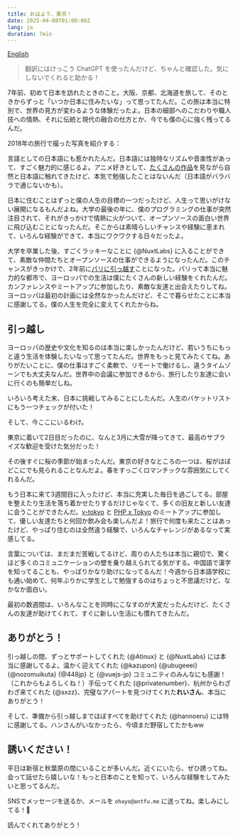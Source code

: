 ```yaml
---
title: おはよう、東京！
date: 2025-04-08T01:00:00Z
lang: ja
duration: 7min
---
```


[<span i-ph-arrow-right-bold inline-block/> English](/posts/hello-tokyo)

> 翻訳にはけっこう ChatGPT を使ったんだけど、ちゃんと確認した。気にしないでくれると助かる！

7年前、初めて日本を訪れたときのこと。大阪、京都、北海道を旅して、そのときからずっと「いつか日本に住みたいな」って思ってたんだ。この旅は本当に特別で、世界の見方が変わるような体験だったよ。日本の細部へのこだわりや職人技への情熱、それに伝統と現代の融合の仕方とか、今でも僕の心に強く残ってるんだ。

2018年の旅行で撮った写真を紹介する：

<PhotoHelloTokyo1 />

言語としての日本語にも惹かれたんだ。日本語には独特なリズムや音楽性があって、すごく魅力的に感じるよ。アニメ好きとして、[たくさんの作品](/media)を見ながら自然と日本語に触れてきたけど、本気で勉強したことはないんだ（日本語がバラバラで通じないかも）。

日本に住むことはずっと僕の人生の目標の一つだったけど、人生って思いがけない展開になるもんだよね。大学の最後の年に、僕のプログラミングの仕事が突然注目されて、それがきっかけで情熱に火がついて、オープンソースの面白い世界に飛び込むことになったんだ。そこからは素晴らしいチャンスや経験に恵まれて、いろんな経験ができて、本当にワクワクする日々だったよ。

大学を卒業した後、すごくラッキーなことに {@NuxtLabs} に入ることができて、素敵な仲間たちとオープンソースの仕事ができるようになったんだ。このチャンスがきっかけで、2年前に[パリに引っ越す](/posts/bonjour-paris)ことになった。パリって本当に魅力的な都市で、ヨーロッパでの生活は僕にたくさんの新しい経験をくれたんだ。カンファレンスやミートアップに参加したり、素敵な友達と出会えたりしてね。ヨーロッパは最初の計画には全然なかったんだけど、そこで暮らせたことに本当に感謝してる。僕の人生を完全に変えてくれたからね。

## 引っ越し

ヨーロッパの歴史や文化を知るのは本当に楽しかったんだけど、若いうちにもっと違う生活を体験したいなって思ってたんだ。世界をもっと見てみたくてね。ありがたいことに、僕の仕事はすごく柔軟で、リモートで働けるし、違うタイムゾーンでも大丈夫なんだ。世界中の会議に参加できるから、旅行したり友達に会いに行くのも簡単だしね。

いろいろ考えた末、日本に挑戦してみることにしたんだ。人生のバケットリストにもう一つチェックが付いた！

そして、今ここにいるわけ。

東京に着いて2日目だったのに、なんと3月に大雪が降ってきて、最高のサプライズな歓迎を受けた気分だった！

<PhotoHelloTokyo2 />

その後すぐに桜の季節が始まったんだ。東京の好きなところの一つは、桜がほぼどこにでも見られることなんだよ。春をすっごくロマンチックな雰囲気にしてくれるんだ。

<PhotoHelloTokyo3 />

もう日本に来て3週間目に入ったけど、本当に充実した毎日を過ごしてる。部屋を整えたり生活を落ち着かせたりするだけじゃなくて、多くの旧友と新しい友達に会うことができたんだ。[v-tokyo](https://vuejs-meetup.connpass.com/) と [PHP x Tokyo](https://www.meetup.com/phpxtky/) のミートアップに参加して、優しい友達たちと何回か飲み会も楽しんだよ！旅行で何度も来たことはあったけど、やっぱり住むのは全然違う経験で、いろんなチャレンジがあるなって実感してる。

言葉については、まだまだ苦戦してるけど、周りの人たちは本当に親切で、驚くほど多くのコミュニケーションの壁を乗り越えられてる気がする。中国語で漢字を知ってることも、やっぱりかなり助けになってるんだ！今週から日本語学校にも通い始めて、何年ぶりかに学生として勉強するのはちょっと不思議だけど、なかなか面白い。

<PhotoHelloTokyo4 />

最初の数週間は、いろんなことを同時にこなすのが大変だったんだけど、たくさんの友達が助けてくれて、すぐに新しい生活にも慣れてきたんだ。

## ありがとう！

引っ越しの間、ずっとサポートしてくれた {@Atinux} と {@NuxtLabs} には本当に感謝してるよ。温かく迎えてくれた {@kazupon} {@ubugeeei} {@nozomuikuta} {@448jp} と {@vuejs-jp} コミュニティのみんなにも感謝！（これからもよろしくね！）手伝ってくれた {@privatenumber}、杭州からわざわざ来てくれた {@sxzz}、完璧なアパートを見つけてくれた**れいさん**、本当にありがとう！

そして、準備から引っ越しまでほぼすべてを助けてくれた {@hannoeru} には特に感謝してる。ハンさんがいなかったら、今頃まだ野宿してたかもww

## 誘いください！

平日は新宿と秋葉原の間にいることが多いんだ。近くにいたら、ぜひ誘ってね。会って話せたら嬉しいな！もっと日本のことを知って、いろんな経験をしてみたいと思ってるんだ。

SNSでメッセージを送るか、メールを `ohayo@antfu.me` に送ってね。楽しみにしてる！🌸

読んでくれてありがとう！
